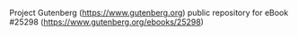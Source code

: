 Project Gutenberg (https://www.gutenberg.org) public repository for eBook #25298 (https://www.gutenberg.org/ebooks/25298)
